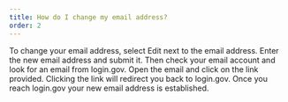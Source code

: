 ```yaml
---
title: How do I change my email address?
order: 2
---
```


To change your email address, select Edit next to the email address. Enter the new email address and submit it. Then check your email account and look for an email from login.gov. Open the email and click on the link provided. Clicking the link will redirect you back to login.gov. Once you reach login.gov your new email address is established.
